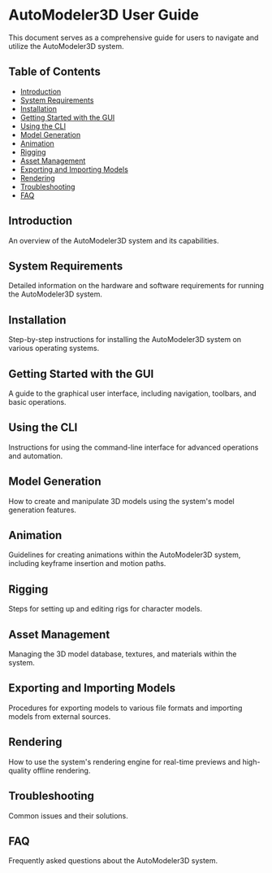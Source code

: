 # AutoModeler3D User Guide

This document serves as a comprehensive guide for users to navigate and utilize the AutoModeler3D system.

## Table of Contents
- [Introduction](#introduction)
- [System Requirements](#system-requirements)
- [Installation](#installation)
- [Getting Started with the GUI](#getting-started-with-the-gui)
- [Using the CLI](#using-the-cli)
- [Model Generation](#model-generation)
- [Animation](#animation)
- [Rigging](#rigging)
- [Asset Management](#asset-management)
- [Exporting and Importing Models](#exporting-and-importing-models)
- [Rendering](#rendering)
- [Troubleshooting](#troubleshooting)
- [FAQ](#faq)

## Introduction
An overview of the AutoModeler3D system and its capabilities.

## System Requirements
Detailed information on the hardware and software requirements for running the AutoModeler3D system.

## Installation
Step-by-step instructions for installing the AutoModeler3D system on various operating systems.

## Getting Started with the GUI
A guide to the graphical user interface, including navigation, toolbars, and basic operations.

## Using the CLI
Instructions for using the command-line interface for advanced operations and automation.

## Model Generation
How to create and manipulate 3D models using the system's model generation features.

## Animation
Guidelines for creating animations within the AutoModeler3D system, including keyframe insertion and motion paths.

## Rigging
Steps for setting up and editing rigs for character models.

## Asset Management
Managing the 3D model database, textures, and materials within the system.

## Exporting and Importing Models
Procedures for exporting models to various file formats and importing models from external sources.

## Rendering
How to use the system's rendering engine for real-time previews and high-quality offline rendering.

## Troubleshooting
Common issues and their solutions.

## FAQ
Frequently asked questions about the AutoModeler3D system.